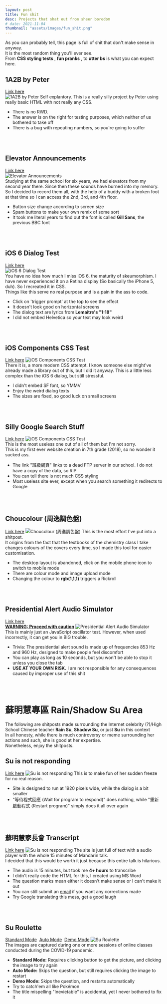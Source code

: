 ```yaml
---
layout: post
title: Fun shit
desc: Projects that shat out from sheer boredom
# date: 2021-11-04
thumbnail: "assets/images/fun_shit.png"
---
```

As you can probably tell, this page is full of shit that don't make sense in anyway.  
It is the most random thing you'll ever see.  
From **CSS styling tests** , **fun pranks** , to **utter bs** is what you can expect here.  

## 1A2B by Peter
[Link here](../../{{site.baseurl}}/1a2b.html)  
![1A2B by Peter](../../{{site.baseurl}}/assets/images/fun_shit/1a2b.png)
Self explantory. This is a really silly project by Peter using really basic HTML with not really any CSS.  
- There is no RWD.
- The answer is on the right for testing purposes, which neither of us bothered to take off
- There is a bug with repeating numbers, so you're going to suffer
<br>
<br>

## Elevator Announcements
[Link here](https://hippoinwindow20.github.io/ypelevator.github.io)   
![Elevator Announcements](../../{{site.baseurl}}/assets/images/fun_shit/elevator.png)  
Studying at the same school for six years, we had elevators from my second year there. Since then these sounds have burned into my memory.  
So I decided to record them all, with the help of a buddy with a broken foot at that time so I can access the 2nd,  3rd, and 4th floor.
- Button size change according to screen size
- Spam buttons to make your own remix of some sort
- It took me literal years to find out the font is called **Gill Sans**, the previous BBC font
<br>
<br>

## iOS 6 Dialog Test
[Link here](../../{{site.baseurl}}/dialog.html)   
![iOS 6 Dialog Test](../../{{site.baseurl}}/assets/images/fun_shit/dialog.png)  
You have no idea how much I miss iOS 6, the maturity of skeumorphism. I have never experienced it on a Retina display (So basically the iPhone 5, duh). So I recreated it in CSS.  
Things like this serve no real purpose and is a pain in the ass to code.
- Click on 'trigger prompt' at the top to see the effect
- It doesn't look good on horizontal screens
- The dialog text are lyrics from **Lemaitre's "1:18"**
- I did not embed Helvetica so your text may look weird
<br>
<br>

## iOS Components CSS Test
[Link here](../../{{site.baseurl}}/ios.html)
![iOS Components CSS Test](../../{{site.baseurl}}/assets/images/fun_shit/ios.png)   
There it is, a more modern CSS attempt. I know someone else might've already made a library out of this, but I did it anyway. This is a little less complex than the iOS 6 dialog, but still stressful.  
- I didn't embed SF font, so YMMV
- Enjoy the weird dialog texts
- The sizes are fixed, so good luck on small screens
<br> 
<br>

## Silly Google Search Stuff
[Link here](../../{{site.baseurl}}/search.html)
![iOS Components CSS Test](../../{{site.baseurl}}/assets/images/fun_shit/google.png)  
This is the most useless one out of all of them but I'm not sorry.  
This is my first ever website creation in 7th grade (2018), so no wonder it sucked ass.  
- The link "班級網頁" links to a dead FTP server in our school. I do not have a copy of the data, so RIP
- You can tell there is not much CSS styling
- Most useless site ever, except when you search something it redirects to Google
<br>
<br>

## Choucolour (周逸調色盤)
[Link here](../../{{site.baseurl}}/choucolour/index.html)
![Choucolour (周逸調色盤)](../../{{site.baseurl}}/assets/images/fun_shit/choucolour.png) 
This is the most effort I've put into a shitpost.  
It origins from the fact that the textbooks of the chemistry class I take changes colours of the covers every time, so I made this tool for easier customisation.
- The desktop layout is abandoned, click on the mobile phone icon to switch to mobile mode
- There are colour mode and image upload mode
- Changing the colour to **rgb(1,1,1)** triggers a Rickroll
<br>
<br>

## Presidential Alert Audio Simulator
[Link here <br> **WARNING: Proceed with caution**](../../{{site.baseurl}}/osc.html)
![Presidential Alert Audio Simulator](../../{{site.baseurl}}/assets/images/fun_shit/osc.png)   
This is mainly just an JavaScript oscillator test. However, when used incorrectly, it can get you in BIG trouble.
- Trivia: The presidential alert sound is made up of frequencies 853 Hz and 960 Hz, designed to make people feel discomfort
- You can play as long as 10 seconds, but you won't be able to stop it unless you close the tab
- **USE AT YOUR OWN RISK.** I am not responsible for any consequences caused by improper use of this shit
<br>
<br>

# 蘇明慧專區 Rain/Shadow Su Area
The following are shitposts made surrounding the Internet celebrity (?)/High School Chinese teacher **Rain Su**, **Shadow Su**, or just **Su** in this context  
In all honesty, while there is much controversy or meme surrounding her actions and such, she is good at her expertise.  
Nonetheless, enjoy the shitposts.

## Su is not responding
[Link here](../../{{site.baseurl}}/su/index.html)
![Su is not responding](../../{{site.baseurl}}/assets/images/fun_shit/su_anr.png) 
This is to make fun of her sudden freeze for no real reason.  
- Site is designed to run at 1920 pixels wide, while the dialog is a bit smaller
- "等待程式回應 (Wait for program to respond)" does nothing, while "重新啟動程式 (Restart program)" simply does it all over again
<br>
<br>

## 蘇明慧家長會 Transcript
[Link here](../../{{site.baseurl}}/transcript.html)
![Su is not responding](../../{{site.baseurl}}/assets/images/fun_shit/transcript.png) 
The site is just full of text with a audio player with the whole 15 minutes of Mandarin talk.  
I decided that this would be worth it just because this entire talk is hilarious.
- The audio is 15 minutes, but took me **4+ hours** to transcribe
- I didn't really code the HTML for this, I created using MS Word
- The question marks mean either it doesn't make sense or I can't make it out
- You can still submit an [email](mailto:shippohsutest@gmail.com) if you want any corrections made
- Try Google translating this mess, get a good laugh
<br>
<br>

## Su Roulette
[Standard Mode](../../{{site.baseurl}}/su2/index.html)&nbsp;&nbsp;[Auto Mode](../../{{site.baseurl}}/su2/auto.html)&nbsp;&nbsp;[Demo Mode](../../{{site.baseurl}}/su2/demo.html) 
![Su Roulette](../../{{site.baseurl}}/assets/images/fun_shit/su.png)   
The images are captured during one or more sessions of online classes conducted during the COVID-19 pandemic.  
- **Standard Mode:** Requires clicking button to get the picture, and clicking the image to try again
- **Auto Mode:** Skips the question, but still requires clicking the image to restart
- **Demo Mode:** Skips the question, and restarts automatically
- Try to catch'em all like Pokémon
- The title mispelling "Inevietable" is accidental, yet I never bothered to fix it
